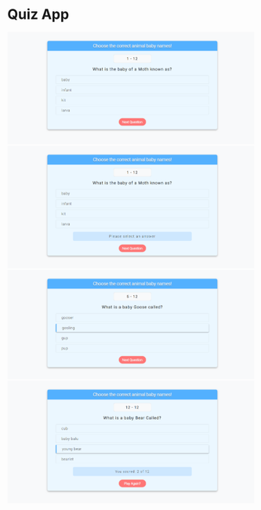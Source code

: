 # Quiz App

<p align="center">
    <img src="img/quizApp1.png" alt="Image1">
    <img src="img/quizApp2.png" alt="Image2">
    <img src="img/quizApp3.png" alt="Image3">
    <img src="img/quizApp4.png" alt="Image4">
</p>
